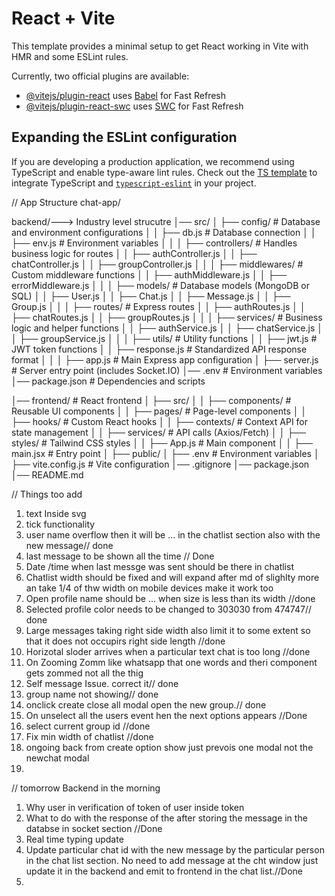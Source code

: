 # React + Vite

This template provides a minimal setup to get React working in Vite with HMR and some ESLint rules.

Currently, two official plugins are available:

- [@vitejs/plugin-react](https://github.com/vitejs/vite-plugin-react/blob/main/packages/plugin-react/README.md) uses [Babel](https://babeljs.io/) for Fast Refresh
- [@vitejs/plugin-react-swc](https://github.com/vitejs/vite-plugin-react-swc) uses [SWC](https://swc.rs/) for Fast Refresh

## Expanding the ESLint configuration

If you are developing a production application, we recommend using TypeScript and enable type-aware lint rules. Check out the [TS template](https://github.com/vitejs/vite/tree/main/packages/create-vite/template-react-ts) to integrate TypeScript and [`typescript-eslint`](https://typescript-eslint.io) in your project.

// App Structure
chat-app/

backend/---> Industry level strucutre
│── src/
│ ├── config/ # Database and environment configurations
│ │ ├── db.js # Database connection
│ │ ├── env.js # Environment variables
│ │
│ ├── controllers/ # Handles business logic for routes
│ │ ├── authController.js
│ │ ├── chatController.js
│ │ ├── groupController.js
│ │
│ ├── middlewares/ # Custom middleware functions
│ │ ├── authMiddleware.js
│ │ ├── errorMiddleware.js
│ │
│ ├── models/ # Database models (MongoDB or SQL)
│ │ ├── User.js
│ │ ├── Chat.js
│ │ ├── Message.js
│ │ ├── Group.js
│ │
│ ├── routes/ # Express routes
│ │ ├── authRoutes.js
│ │ ├── chatRoutes.js
│ │ ├── groupRoutes.js
│ │
│ ├── services/ # Business logic and helper functions
│ │ ├── authService.js
│ │ ├── chatService.js
│ │ ├── groupService.js
│ │
│ ├── utils/ # Utility functions
│ │ ├── jwt.js # JWT token functions
│ │ ├── response.js # Standardized API response format
│ │
│ ├── app.js # Main Express app configuration
│ ├── server.js # Server entry point (includes Socket.IO)
│── .env # Environment variables
│── package.json # Dependencies and scripts

│── frontend/ # React frontend
│ ├── src/
│ │ ├── components/ # Reusable UI components
│ │ ├── pages/ # Page-level components
│ │ ├── hooks/ # Custom React hooks
│ │ ├── contexts/ # Context API for state management
│ │ ├── services/ # API calls (Axios/Fetch)
│ │ ├── styles/ # Tailwind CSS styles
│ │ ├── App.js # Main component
│ │ ├── main.jsx # Entry point
│ ├── public/
│ ├── .env # Environment variables
│ ├── vite.config.js # Vite configuration
│── .gitignore
│── package.json
│── README.md

// Things too add

1. text Inside svg
2. tick functionality
3. user name overflow then it will be ... in the chatlist section also with the new message// done
4. last message to be shown all the time // Done
5. Date /time when last messge was sent should be there in chatlist
6. Chatlist width should be fixed and will expand after md of slighlty more an take 1/4 of thw width on mobile devices make it work too
7. Open profile name should be ... when size is less than its width //done
8. Selected profile color needs to be changed to 303030 from 474747// done
9. Large messages taking right side width also limit it to some extent so that it does not occupirs right side length //done
11. Horizotal sloder arrives when a particular text chat is too long //done
12. On Zooming Zomm like whatsapp that one words and theri component gets zommed not all the thig
13. Self message Issue. correct it// done
14. group name not showing// done
15. onclick create close all modal open the new group.// done
16. On unselect all the users event hen the next options appears //Done
17. select current group id //done
18. Fix min width of chatlist //done
19. ongoing back from create option show just prevois one modal not the newchat modal
20. 

// tomorrow Backend in the morning

1. Why user in verification of token of user inside token
2. What to do with the response of the after storing the message in the databse in socket section //Done
3. Real time typing update
4. Update particular chat id with the new message by the particular person in the chat list section. No need to add message at the cht window just update it in the backend and emit to frontend in the chat list.//Done
5.
